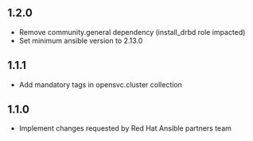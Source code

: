 ## 1.2.0

- Remove community.general dependency (install_drbd role impacted)
- Set minimum ansible version to 2.13.0

## 1.1.1

- Add mandatory tags in opensvc.cluster collection

## 1.1.0

- Implement changes requested by Red Hat Ansible partners team
